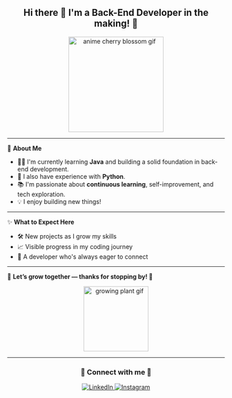 <h2 align="center">Hi there 👋 I'm a Back-End Developer in the making! 🚀</h2>

<p align="center">
  <img src="https://media.giphy.com/media/v1.Y2lkPTc5MGI3NjExNWI5YzU1YjBlN2UwYjBkODNmZWM2ODg5ZTQwZTJlNTE4ZmY3ZTRkZCZjdD1n/VbnUQpnihPSIgIXuZv/giphy.gif" width="220" alt="anime cherry blossom gif">
</p>

---

🌸 **About Me**

- 👩‍💻 I'm currently learning **Java** and building a solid foundation in back-end development.  
- 🐍 I also have experience with **Python**.  
- 📚 I'm passionate about **continuous learning**, self-improvement, and tech exploration.  
- 💡 I enjoy building new things!

---

✨ **What to Expect Here**

- 🛠️ New projects as I grow my skills  
- 📈 Visible progress in my coding journey  
- 🤝 A developer who's always eager to connect

---

📌 **Let’s grow together — thanks for stopping by! 🌱**

<p align="center">
  <img src="https://media.giphy.com/media/du3J3cXyzhj75IOgvA/giphy.gif" width="150" alt="growing plant gif">
</p>

---

<h3 align="center">🌿 Connect with me 🌿</h3>

<p align="center">
  <a href="https://www.linkedin.com/in/claudiatrejohernandez/">
    <img src="https://img.shields.io/badge/LinkedIn-pastelgreen?style=for-the-badge&logo=linkedin&logoColor=white&color=AFE3C0" alt="LinkedIn">
  </a>
  <a href="https://www.instagram.com/grumpodino">
    <img src="https://img.shields.io/badge/Instagram-pastelgreen?style=for-the-badge&logo=instagram&logoColor=white&color=AFE3C0" alt="Instagram">
  </a>
</p>

